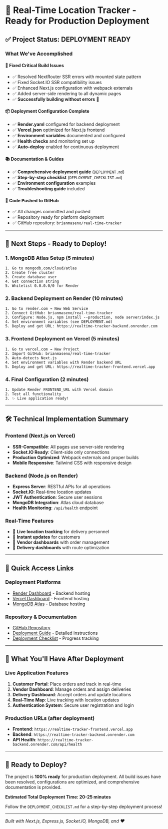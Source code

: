 # 🚀 Real-Time Location Tracker - Ready for Production Deployment

## ✅ Project Status: DEPLOYMENT READY

### What We've Accomplished

#### 🔧 **Fixed Critical Build Issues**
- ✅ Resolved NextRouter SSR errors with mounted state pattern
- ✅ Fixed Socket.IO SSR compatibility issues
- ✅ Enhanced Next.js configuration with webpack externals
- ✅ Added server-side rendering to all dynamic pages
- ✅ **Successfully building without errors** 🎉

#### 📦 **Deployment Configuration Complete**
- ✅ **Render.yaml** configured for backend deployment
- ✅ **Vercel.json** optimized for Next.js frontend
- ✅ **Environment variables** documented and configured
- ✅ **Health checks** and monitoring set up
- ✅ **Auto-deploy** enabled for continuous deployment

#### 📚 **Documentation & Guides**
- ✅ **Comprehensive deployment guide** (`DEPLOYMENT.md`)
- ✅ **Step-by-step checklist** (`DEPLOYMENT_CHECKLIST.md`)
- ✅ **Environment configuration** examples
- ✅ **Troubleshooting guide** included

#### 🔄 **Code Pushed to GitHub**
- ✅ All changes committed and pushed
- ✅ Repository ready for platform deployment
- ✅ GitHub repository: `brianmaseno/real-time-tracker`

---

## 🎯 Next Steps - Ready to Deploy!

### 1. **MongoDB Atlas Setup** (5 minutes)
```
1. Go to mongodb.com/cloud/atlas
2. Create free cluster
3. Create database user
4. Get connection string
5. Whitelist 0.0.0.0/0 for Render
```

### 2. **Backend Deployment on Render** (10 minutes)
```
1. Go to render.com → New Web Service
2. Connect GitHub: brianmaseno/real-time-tracker
3. Configure: Node.js, npm install --production, node server/index.js
4. Set environment variables (see DEPLOYMENT.md)
5. Deploy and get URL: https://realtime-tracker-backend.onrender.com
```

### 3. **Frontend Deployment on Vercel** (5 minutes)
```
1. Go to vercel.com → New Project
2. Import GitHub: brianmaseno/real-time-tracker
3. Auto-detects Next.js
4. Set environment variables with Render backend URL
5. Deploy and get URL: https://realtime-tracker-frontend.vercel.app
```

### 4. **Final Configuration** (2 minutes)
```
1. Update Render FRONTEND_URL with Vercel domain
2. Test all functionality
3. ✨ Live application ready!
```

---

## 🛠️ Technical Implementation Summary

### **Frontend (Next.js on Vercel)**
- **SSR-Compatible**: All pages use server-side rendering
- **Socket.IO Ready**: Client-side only connections
- **Production Optimized**: Webpack externals and proper builds
- **Mobile Responsive**: Tailwind CSS with responsive design

### **Backend (Node.js on Render)**
- **Express Server**: RESTful APIs for all operations
- **Socket.IO**: Real-time location updates
- **JWT Authentication**: Secure user sessions
- **MongoDB Integration**: Atlas cloud database
- **Health Monitoring**: `/api/health` endpoint

### **Real-Time Features**
- 🚗 **Live location tracking** for delivery personnel
- 📱 **Instant updates** for customers
- 🏪 **Vendor dashboards** with order management
- 🚚 **Delivery dashboards** with route optimization

---

## 🔗 Quick Access Links

### **Deployment Platforms**
- [Render Dashboard](https://dashboard.render.com) - Backend hosting
- [Vercel Dashboard](https://vercel.com/dashboard) - Frontend hosting
- [MongoDB Atlas](https://cloud.mongodb.com) - Database hosting

### **Repository & Documentation**
- [GitHub Repository](https://github.com/brianmaseno/real-time-tracker)
- [Deployment Guide](./DEPLOYMENT.md) - Detailed instructions
- [Deployment Checklist](./DEPLOYMENT_CHECKLIST.md) - Progress tracking

---

## 🎉 What You'll Have After Deployment

### **Live Application Features**
1. **Customer Portal**: Place orders and track in real-time
2. **Vendor Dashboard**: Manage orders and assign deliveries
3. **Delivery Dashboard**: Accept orders and update locations
4. **Real-Time Map**: Live tracking with location updates
5. **Authentication System**: Secure user registration and login

### **Production URLs** (after deployment)
- **Frontend**: `https://realtime-tracker-frontend.vercel.app`
- **Backend**: `https://realtime-tracker-backend.onrender.com`
- **API Health**: `https://realtime-tracker-backend.onrender.com/api/health`

---

## 🚀 **Ready to Deploy?**

The project is **100% ready** for production deployment. All build issues have been resolved, configurations are optimized, and comprehensive documentation is provided.

**Estimated Total Deployment Time: 20-25 minutes**

Follow the `DEPLOYMENT_CHECKLIST.md` for a step-by-step deployment process!

---

*Built with Next.js, Express.js, Socket.IO, MongoDB, and ❤️*

